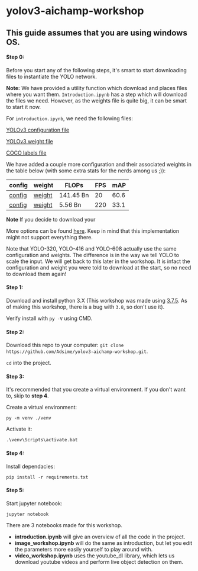 # yolov3-aichamp-workshop

This guide assumes that you are using windows OS.
---

#### Step 0:
Before you start any of the following steps, it's smart to start downloading files to instantiate the YOLO network.

**Note:** We have provided a utility function which download and places files where you want them. ```Introduction.ipynb``` has a step which will download the files we need. However, as the weights file is quite big, it can be smart to start it now.

For ```introduction.ipynb```, we need the following files:

[YOLOv3 configuration file](https://raw.githubusercontent.com/pjreddie/darknet/master/cfg/yolov3.cfg)

[YOLOv3 weight file](https://pjreddie.com/media/files/yolov3.weights)

[COCO labels file](https://raw.githubusercontent.com/pjreddie/darknet/master/data/coco.names)

We have added a couple more configuration and their associated weights in the table below (with some extra stats for the nerds among us ;)): 

config|weight|FLOPs|FPS|mAP
---|---|---|---|---
|[config](https://raw.githubusercontent.com/pjreddie/darknet/master/cfg/yolov3-spp.cfg)|[weight](https://pjreddie.com/media/files/yolov3-spp.weights)|141.45 Bn|20|60.6
|[config](https://raw.githubusercontent.com/pjreddie/darknet/master/cfg/yolov3-tiny.cfg)|[weight](https://pjreddie.com/media/files/yolov3-tiny.weights)|5.56 Bn|220|33.1

**Note** If you decide to download your

More options can be found [here](https://pjreddie.com/darknet/yolo/). Keep in mind that this implementation might not support everything there.

Note that YOLO-320, YOLO-416 and YOLO-608 actually use the same configuration and weights. The difference is in the way we tell YOLO to scale the input. We will get back to this later in the workshop. It is infact the configuration and weight you were told to download at the start, so no need to download them again!

#### Step 1:
Download and install python 3.X (This workshop was made using [3.7.5](https://www.python.org/ftp/python/3.7.5/python-3.7.5-amd64.exe). As of making this workshop, there is a bug with ```3.8```, so don't use it).

Verify install with ```py -V``` using CMD.

#### Step 2:

Download this repo to your computer:
```git clone https://github.com/Adsime/yolov3-aichamp-workshop.git```.

```cd``` into the project.

#### Step 3:

It's recommended that you create a virtual environment. If you don't want to, skip to **step 4**.

Create a virtual environment:

```py -m venv ./venv```

Activate it:

```.\venv\Scripts\activate.bat```

#### Step 4:

Install dependacies:

```pip install -r requirements.txt```

#### Step 5:

Start jupyter notebook:

```jupyter notebook```

There are 3 notebooks made for this workshop. 

* **introduction.ipynb** will give an overview of all the code in the project.
* **image_workshop.ipynb** will do the same as introduction, but let you edit the parameters more easily yourself to play around with.
* **video_workshop.ipynb** uses the youtube_dl library, which lets us download youtube videos and perform live object detection on them.